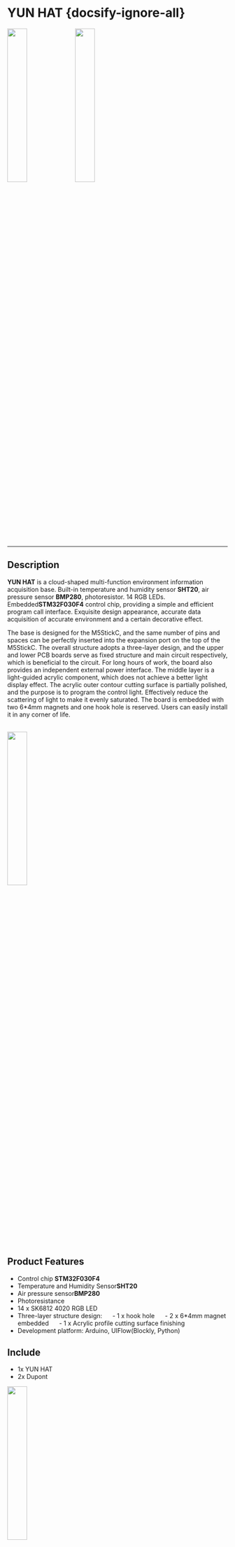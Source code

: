 # YUN HAT {docsify-ignore-all}

<img src="assets\img\product_pics\hat\yun_hat\yun_hat_01.jpg" width="30%" height="30%">
<img src="assets\img\product_pics\hat\yun_hat\yun_hat_02.jpg" width="30%" height="30%">

***

<!-- :memo:**[Description](#Description)**&nbsp;&nbsp;&nbsp;&nbsp;&nbsp;&nbsp;:electric_plug:**[Schematic](#Schematic)**&nbsp;&nbsp;&nbsp;&nbsp;&nbsp;&nbsp;🛒**[Purchase](https://m5stack.com/collections/m5-unit/products/m5stickc-ncir-hatmlx90614)**&nbsp;&nbsp;&nbsp;<img src="https://m5stack.oss-cn-shenzhen.aliyuncs.com/image/EasyLoader_logo-min.jpg">**[EasyLoader](#EasyLoader)** -->

## Description

**YUN HAT** is a cloud-shaped multi-function environment information acquisition base. Built-in temperature and humidity sensor **SHT20**, air pressure sensor **BMP280**, photoresistor. 14 RGB LEDs. Embedded**STM32F030F4** control chip, providing a simple and efficient program call interface. Exquisite design appearance, accurate data acquisition of accurate environment and a certain decorative effect.

The base is designed for the M5StickC, and the same number of pins and spaces can be perfectly inserted into the expansion port on the top of the M5StickC. The overall structure adopts a three-layer design, and the upper and lower PCB boards serve as fixed structure and main circuit respectively, which is beneficial to the circuit. For long hours of work, the board also provides an independent external power interface. The middle layer is a light-guided acrylic component, which does not achieve a better light display effect. The acrylic outer contour cutting surface is partially polished, and the purpose is to program the control light. Effectively reduce the scattering of light to make it evenly saturated. The board is embedded with two 6*4mm magnets and one hook hole is reserved. Users can easily install it in any corner of life.

<br>

<img src="assets\img\product_pics\hat\yun_hat\yun_hat_03.jpg" width="30%" height="30%">

<br>

## Product Features

- Control chip **STM32F030F4**
- Temperature and Humidity Sensor**SHT20**
- Air pressure sensor**BMP280**
- Photoresistance
- 14 x SK6812 4020 RGB LED
- Three-layer structure design:
     - 1 x hook hole
     - 2 x 6*4mm magnet embedded
     - 1 x Acrylic profile cutting surface finishing
- Development platform: Arduino, UIFlow(Blockly, Python)

## Include

- 1x YUN HAT
- 2x Dupont


<img src="assets\img\product_pics\hat\yun_hat\yun_hat_04.jpg" width="30%" height="30%">

## APPLICATION

- Environmental information collection
- Smart home decoration


<!-- ## Schematic

<img src="assets\img\product_pics\hat\ncir_hat\hat_ncir_04.jpg" width="50%" height="50%"> -->

## Links

-  **datasheet**

    - [SHT20](https://www.mouser.com/ds/2/682/Sensirion_Humidity_Sensors_SHT20_Datasheet-1274196.pdf)
    - [BMP280](https://datasheet.octopart.com/BMP280-Bosch-datasheet-13691204.pdf)


## EasyLoader

<img src="https://m5stack.oss-cn-shenzhen.aliyuncs.com/image/EasyLoader_logo.png" width="100px" style="margin-top:20px">

<a href="https://m5stack.oss-cn-shenzhen.aliyuncs.com/EasyLoader/HAT/YUN/EasyLoader_YUN_HAT.exe"><button type="button" class="btn btn-primary">click to download EasyLoader</button></a>

>1.EasyLoader is a simple and fast program burner. Every product page in EasyLoader provides a product-related case program. It can be burned to the master through simple steps, and a series of function verification can be performed.(**Currently EasyLoader is only available for Windows OS**)

>2. After downloading the software, double-click to run the application, connect the M5 device to the computer through the data cable, select the port parameters, click **"Burn"** to start burning. (**For M5StickC burning, please Set the baud rate to 750000 or 115200**)


<!-- ## Example

- **[Arduino](https://github.com/m5stack/M5StickC/tree/master/examples/Hat/NCIR_HAT)** -->

### Pin Map

<table>
 <tr><td>M5StickC</td><td>GND</td><td>5V OUT</td><td>GPIO26</td><td>GPIO36</td><td>GPIO0</td><td>BAT</td><td>3V3</td><td>5V IN</td></tr>
 <tr><td>YUN HAT</td><td>GND</td><td>+5V</td><td>SCL</td><td>/</td><td>SDA</td><td>BAT</td><td>+3.3V</td><td>+5V IN</td></tr>
</table>

## Video
**Demo** 

<video width="60%" controls>
    <source src="https://m5stack.oss-cn-shenzhen.aliyuncs.com/video/Product_example_video/HAT/YUN-HAT.mp4" type="video/mp4" >
</video>

